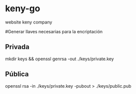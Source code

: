 # keny-go

website keny company

#Generar llaves necesarias para la encriptación

## Privada

mkdir keys && openssl genrsa -out ./keys/private.key

## Pública

openssl rsa -in ./keys/private.key -pubout > ./keys/public.pub
